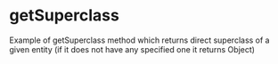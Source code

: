 # getSuperclass
Example of getSuperclass method which returns direct superclass of a given entity (if it does not have any specified one it returns Object)
